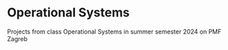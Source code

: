 # Operational Systems

Projects from class Operational Systems in summer semester 2024 on PMF Zagreb
